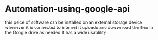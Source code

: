 # Automation-using-google-api
this peice of software can be installed on an external storage device whenever it is connected to internet it uploads and dowwnload the lfies in the Google drive as needed
It has a wide usablility
